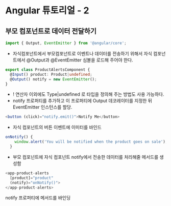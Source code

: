# Angular 튜토리얼 - 2

## 부모 컴포넌트로 데이터 전달하기

```typescript
import { Output, EventEmitter } from '@angular/core';
```
- 자식컴포넌트에서 부모컴포넌트로 이벤트나 데이터를 전송하기 위해서 자식 컴포넌트에서 @Output과 @EventEmitter 심볼을 로드해 주어야 한다.

```typescript
export class ProductAlertsComponent {
  @Input() product: Product|undefined;
  @Output() notify = new EventEmitter();
}
```
- ! 연산자 이외에도 Type|undefined 로 타입을 정의해 주는 방법도 사용 가능하다.
- notify 프로퍼티를 추가하고 이 프로퍼티에 Output 데코레이터를 지정한 뒤 EventEmitter 인스턴스를 할당.
```typescript
<button (click)="notify.emit()">Notify Me</button>
```
- 자식 컴포넌트의 버튼 이벤트에 이미터를 바인드
```typescript
onNotify() {
    window.alert('You will be notified when the product goes on sale');
  }
```
- 부모 컴포넌트에 자식 컴포넌트 notify에서 전송한 데이터를 처리해줄 메서드를 생성함
```typescript
<app-product-alerts
  [product]="product" 
  (notify)="onNotify()">
</app-product-alerts>
```
notify 프로퍼티에 메서드를 바인딩